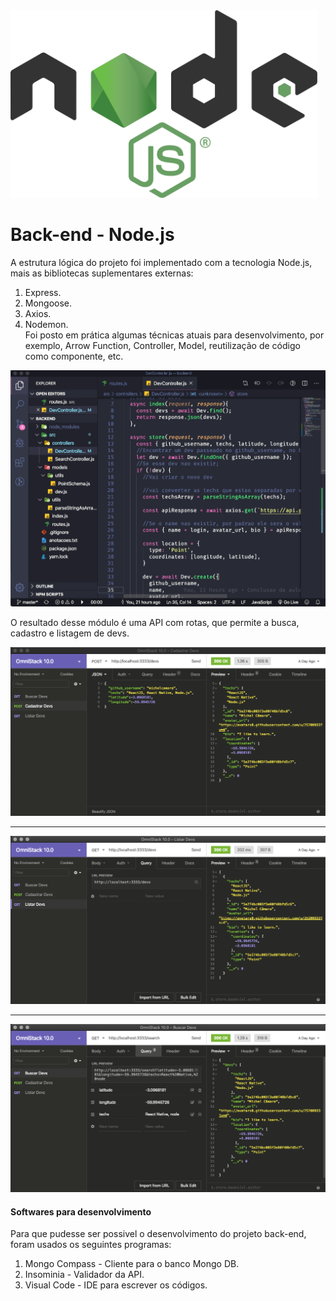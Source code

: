 <img  alt="Node.js" src="./img/node.js.png" height="300px" width=auto/>

# Back-end - Node.js
A estrutura lógica do projeto foi implementado com a tecnologia Node.js, mais as bibliotecas suplementares externas:
  1. Express.
  2. Mongoose.
  3. Axios.
  4. Nodemon.
<br/>Foi posto em prática algumas técnicas atuais para desenvolvimento, por exemplo, Arrow Function, Controller, Model, reutilização de código como componente, etc.

<img  alt="Coleção de imagens Back-end" src="./img/devScreen.png"/>

O resultado desse módulo é uma API com rotas, que permite a busca, cadastro e listagem de devs.

<img src="./img/cadAPI.png" alt="Rota de cadastro"/>
<hr>
<img src="./img/listaAPI.png" alt="Rota de listagem dos devs."/>
<hr>
<img src="./img/SearchAPI.png" alt="Rota de busca dos devs."/>


#### Softwares para desenvolvimento
Para que pudesse ser possivel o desenvolvimento do projeto back-end, foram usados os seguintes programas:
  1. Mongo Compass - Cliente para o banco Mongo DB.
  2. Insominia - Validador da API.
  3. Visual Code - IDE para escrever os códigos.
